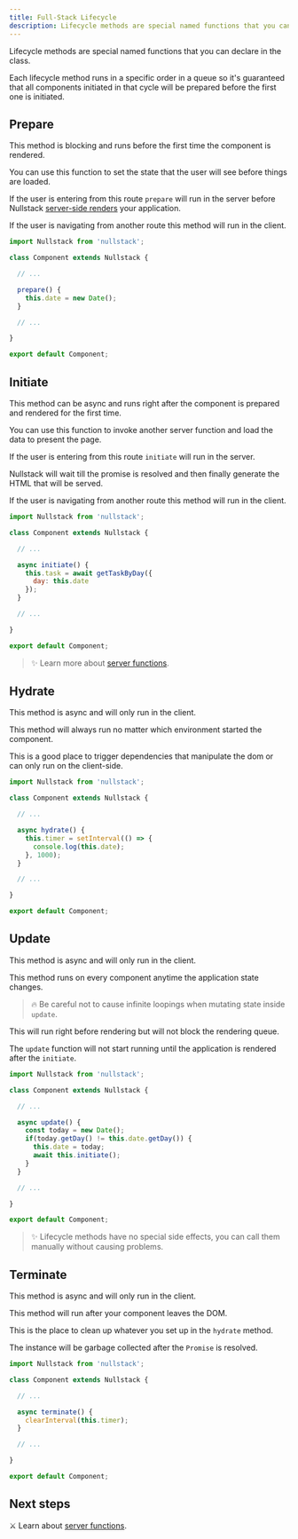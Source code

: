 ```yaml
---
title: Full-Stack Lifecycle
description: Lifecycle methods are special named functions that you can declare in the class.
---
```


Lifecycle methods are special named functions that you can declare in the class.

Each lifecycle method runs in a specific order in a queue so it's guaranteed that all components initiated in that cycle will be prepared before the first one is initiated.

## Prepare

This method is blocking and runs before the first time the component is rendered.

You can use this function to set the state that the user will see before things are loaded.

If the user is entering from this route `prepare` will run in the server before Nullstack [server-side renders](/server-side-rendering) your application.

If the user is navigating from another route this method will run in the client.

```jsx
import Nullstack from 'nullstack';

class Component extends Nullstack {

  // ...

  prepare() {
    this.date = new Date();
  }

  // ...

}

export default Component;
```

## Initiate

This method can be async and runs right after the component is prepared and rendered for the first time.

You can use this function to invoke another server function and load the data to present the page.

If the user is entering from this route `initiate` will run in the server.

Nullstack will wait till the promise is resolved and then finally generate the HTML that will be served.

If the user is navigating from another route this method will run in the client.

```jsx
import Nullstack from 'nullstack';

class Component extends Nullstack {

  // ...

  async initiate() {
    this.task = await getTaskByDay({
      day: this.date
    });
  }

  // ...

}

export default Component;
```

> ✨ Learn more about [server functions](/server-functions).

## Hydrate

This method is async and will only run in the client.

This method will always run no matter which environment started the component.

This is a good place to trigger dependencies that manipulate the dom or can only run on the client-side.

```jsx
import Nullstack from 'nullstack';

class Component extends Nullstack {

  // ...

  async hydrate() {
    this.timer = setInterval(() => {
      console.log(this.date);
    }, 1000);
  }

  // ...

}

export default Component;
```

## Update

This method is async and will only run in the client.

This method runs on every component anytime the application state changes.

> 🔥 Be careful not to cause infinite loopings when mutating state inside `update`.

This will run right before rendering but will not block the rendering queue.

The `update` function will not start running until the application is rendered after the `initiate`.

```jsx
import Nullstack from 'nullstack';

class Component extends Nullstack {

  // ...

  async update() {
    const today = new Date();
    if(today.getDay() != this.date.getDay()) {
      this.date = today;
      await this.initiate();
    }
  }

  // ...

}

export default Component;
```

> ✨ Lifecycle methods have no special side effects, you can call them manually without causing problems.

## Terminate

This method is async and will only run in the client.

This method will run after your component leaves the DOM.

This is the place to clean up whatever you set up in the `hydrate` method.

The instance will be garbage collected after the `Promise` is resolved.

```jsx
import Nullstack from 'nullstack';

class Component extends Nullstack {

  // ...

  async terminate() {
    clearInterval(this.timer);
  }

  // ...

}

export default Component;
```

## Next steps

⚔ Learn about [server functions](/server-functions).